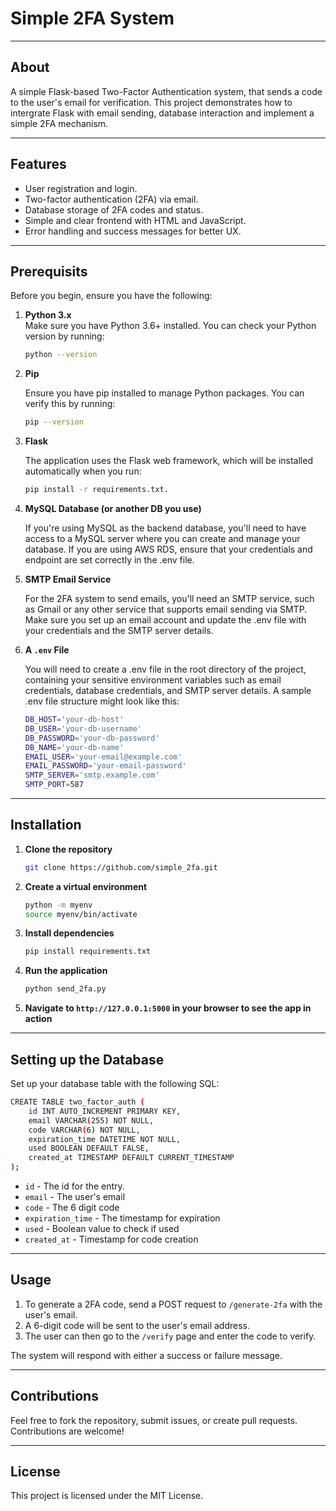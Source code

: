 # Simple 2FA System

---

## About

<p>A simple Flask-based Two-Factor Authentication system, that sends a code to the user's email for verification. This project demonstrates how to intergrate Flask with email sending, database interaction and implement a simple 2FA mechanism.
</p>

---

## Features

- User registration and login.
- Two-factor authentication (2FA) via email.
- Database storage of 2FA codes and status.
- Simple and clear frontend with HTML and JavaScript.
- Error handling and success messages for better UX.

---

## Prerequisits

Before you begin, ensure you have the following:

1. **Python 3.x**\
   Make sure you have Python 3.6+ installed. You can check your Python version by running:

   ```bash
   python --version
   ```

2. **Pip**

   Ensure you have pip installed to manage Python packages. You can verify this by running:

   ```bash
   pip --version
   ```

3. **Flask**

   The application uses the Flask web framework, which will be installed automatically when you run:

   ```bash
   pip install -r requirements.txt.
   ```

4. **MySQL Database (or another DB you use)**

   If you're using MySQL as the backend database, you'll need to have access to a MySQL server where you can create and manage your database. If you are using AWS RDS, ensure that your credentials and endpoint are set correctly in the .env file.

5. **SMTP Email Service**

   For the 2FA system to send emails, you'll need an SMTP service, such as Gmail or any other service that supports email sending via SMTP. Make sure you set up an email account and update the .env file with your credentials and the SMTP server details.

6. **A `.env` File**

   You will need to create a .env file in the root directory of the project, containing your sensitive environment variables such as email credentials, database credentials, and SMTP server details. A sample .env file structure might look like this:
   </p>

   ```bash
   DB_HOST='your-db-host'
   DB_USER='your-db-username'
   DB_PASSWORD='your-db-password'
   DB_NAME='your-db-name'
   EMAIL_USER='your-email@example.com'
   EMAIL_PASSWORD='your-email-password'
   SMTP_SERVER='smtp.example.com'
   SMTP_PORT=587
   ```

---

## Installation

1. **Clone the repository**

   ```bash
   git clone https://github.com/simple_2fa.git
   ```

2. **Create a virtual environment**

   ```bash
   python -m myenv
   source myenv/bin/activate
   ```

3. **Install dependencies**

   ```bash
   pip install requirements.txt
   ```

4. **Run the application**

   ```bash
   python send_2fa.py
   ```

5. **Navigate to `http://127.0.0.1:5000` in your browser to see the app in action**

---

## Setting up the Database

<p>Set up your database table with the following SQL:
</p>

```bash
CREATE TABLE two_factor_auth (
    id INT AUTO_INCREMENT PRIMARY KEY,
    email VARCHAR(255) NOT NULL,
    code VARCHAR(6) NOT NULL,
    expiration_time DATETIME NOT NULL,
    used BOOLEAN DEFAULT FALSE,
    created_at TIMESTAMP DEFAULT CURRENT_TIMESTAMP
);
```

- `id` - The id for the entry.
- `email` - The user's email
- `code` - The 6 digit code
- `expiration_time` - The timestamp for expiration
- `used` - Boolean value to check if used
- `created_at` - Timestamp for code creation

---

## Usage

1. To generate a 2FA code, send a POST request to `/generate-2fa` with the user's email.
2. A 6-digit code will be sent to the user's email address.
3. The user can then go to the `/verify` page and enter the code to verify.

The system will respond with either a success or failure message.

---

## Contributions

Feel free to fork the repository, submit issues, or create pull requests. Contributions are welcome!

---

## License

This project is licensed under the MIT License.
